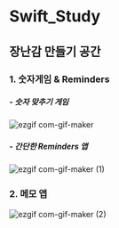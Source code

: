 # Swift_Study
## 장난감 만들기 공간
### 1. 숫자게임 & Reminders
##### - 숫자 맞추기 게임
![ezgif com-gif-maker](https://user-images.githubusercontent.com/59811450/103659605-f3051600-4faf-11eb-912a-6850a950e3b7.gif)

##### - 간단한 Reminders 앱
![ezgif com-gif-maker (1)](https://user-images.githubusercontent.com/59811450/103660821-63f8fd80-4fb1-11eb-9e7a-c5b05e0c83fe.gif)


### 2. 메모 앱
![ezgif com-gif-maker (2)](https://user-images.githubusercontent.com/59811450/103665755-24cdab00-4fb7-11eb-853b-faadfe92aa0e.gif)
